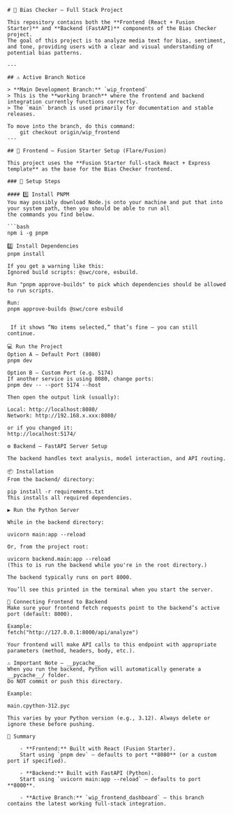     # 🧠 Bias Checker — Full Stack Project

    This repository contains both the **Frontend (React + Fusion Starter)** and **Backend (FastAPI)** components of the Bias Checker project.  
    The goal of this project is to analyze media text for bias, sentiment, and tone, providing users with a clear and visual understanding of potential bias patterns.

    ---

    ## ⚠️ Active Branch Notice

    > **Main Development Branch:** `wip_frontend`  
    > This is the **working branch** where the frontend and backend integration currently functions correctly.  
    > The `main` branch is used primarily for documentation and stable releases.

    To move into the branch, do this command:
        git checkout origin/wip_frontend
    ---

    ## 🚀 Frontend — Fusion Starter Setup (Flare/Fusion)

    This project uses the **Fusion Starter full-stack React + Express template** as the base for the Bias Checker frontend.

    ### 🧩 Setup Steps

    #### 1️⃣ Install PNPM
    You may possibly download Node.js onto your machine and put that into your system path, then you should be able to run all
    the commands you find below.

    ```bash
    npm i -g pnpm

    2️⃣ Install Dependencies
    pnpm install

    If you get a warning like this:
    Ignored build scripts: @swc/core, esbuild.

    Run "pnpm approve-builds" to pick which dependencies should be allowed to run scripts.

    Run:
    pnpm approve-builds @swc/core esbuild


     If it shows “No items selected,” that’s fine — you can still continue.

    💻 Run the Project
    Option A – Default Port (8080)
    pnpm dev

    Option B – Custom Port (e.g. 5174)
    If another service is using 8080, change ports:
    pnpm dev -- --port 5174 --host

    Then open the output link (usually):

    Local: http://localhost:8080/
    Network: http://192.168.x.xxx:8080/

    or if you changed it:
    http://localhost:5174/

    ⚙️ Backend — FastAPI Server Setup

    The backend handles text analysis, model interaction, and API routing.

    📦 Installation
    From the backend/ directory:

    pip install -r requirements.txt
    This installs all required dependencies.

    ▶️ Run the Python Server

    While in the backend directory:

    uvicorn main:app --reload

    Or, from the project root:

    uvicorn backend.main:app --reload
    (This to is run the backend while you're in the root directory.)

    The backend typically runs on port 8000.

    You’ll see this printed in the terminal when you start the server.

    🔗 Connecting Frontend to Backend
    Make sure your frontend fetch requests point to the backend’s active port (default: 8000). 

    Example:
    fetch("http://127.0.0.1:8000/api/analyze")

    Your frontend will make API calls to this endpoint with appropriate parameters (method, headers, body, etc.).

    ⚠️ Important Note — __pycache__
    When you run the backend, Python will automatically generate a __pycache__/ folder.
    Do NOT commit or push this directory.

    Example:

    main.cpython-312.pyc

    This varies by your Python version (e.g., 3.12). Always delete or ignore these before pushing.

    🧾 Summary

        - **Frontend:** Built with React (Fusion Starter).  
        Start using `pnpm dev` — defaults to port **8080** (or a custom port if specified).

        - **Backend:** Built with FastAPI (Python).  
        Start using `uvicorn main:app --reload` — defaults to port **8000**.

        - **Active Branch:** `wip_frontend_dashboard` — this branch contains the latest working full-stack integration.
